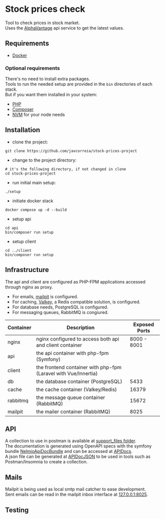 # Stock prices check
Tool to check prices in stock market.  
Uses the [AlphaVantage](https://www.alphavantage.co/) api service to get the latest values.

## Requirements
- [Docker](https://docs.docker.com/get-started/get-docker/)

### Optional requirements
There's no need to install extra packages.  
Tools to run the needed setup are provided in the `bin` directories of each stack.  
But if you want them installed in your system:
- [PHP](https://php.new)
- [Composer](https://getcomposer.org/download/)
- [NVM](https://github.com/nvm-sh/nvm) for your node needs

## Installation
- clone the project:
```shell
git clone https://github.com/javcorreia/stock-prices-project
```
- change to the project directory:
```shell
# it's the following directory, if not changed in clone 
cd stock-prices-project
```
- run initial main setup:
```shell
./setup
```
- initiate docker stack
```shell
docker compose up -d --build
```
- setup api
```shell
cd api
bin/composer run setup
```
- setup client
```shell
cd ../client
bin/composer run setup
```

## Infrastructure 
The api and client are configured as PHP-FPM applications accessed through nginx as proxy.  
- For emails, [mailpit](https://mailpit.axllent.org/) is configured.  
- For caching, [Valkey](https://valkey.io/), a Redis compatible solution, is configured.  
- For database needs, PostgreSQL is configured.  
- For messaging queues, RabbitMQ is congiured.

| Container | Description                                                     | Exposed Ports |
|-----------|-----------------------------------------------------------------|---------------|
| nginx     | nginx configured to access both api and client container        | 8000 - 8001   |
| api       | the api container with php-fpm (Symfony)                        |           |
| client    | the frontend container with php-fpm (Laravel with Vue/Innertia) |           |
| db        | the database container (PostgreSQL)                             | 5433          |
| cache     | the cache container (Valkey/Redis)                              | 16379          |
| rabbitmq     | the message queue container (RabbitMQ)                          | 15672          |
| mailpit     | the mailer container (RabbitMQ)                                 | 8025          |


## API
A collection to use in postman is available at [support_files folder](./support_files/postman_collection.json).  
The documentation is generated using OpenAPI specs with the symfony bundle 
[NelmioApiDocBundle](https://symfony.com/bundles/NelmioApiDocBundle/current/index.html) and can be accessed at [APIDocs](http://127.0.0.1:8001/api/doc).  
A json file can be generated at [APIDocJSON](http://127.0.0.1:8001/api/doc.json) to be used in tools such as Postman/Insomnia to create a collection.

## Mails
Mailpit is being used as local smtp mail catcher to ease development.  
Sent emails can be read in the mailpit inbox interface at [127.0.0.1:8025](http://127.0.0.1:8025/).

## Testing
